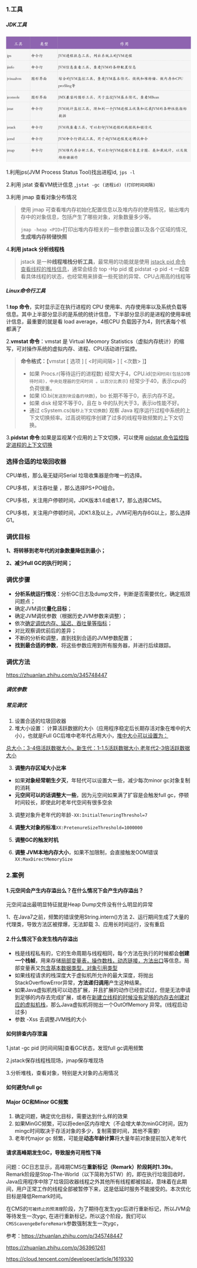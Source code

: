 ### 1.工具

##### JDK工具

<img src="assets/856154-20201010094123520-1650593645.png" alt="img" style="zoom:57%;" />

1.利用jps(JVM Process Status Tool)找出进程id, `jps -l`

2.利用 jstat 查看VM统计信息 ,`jstat -gc (进程id) (打印时间间隔)`

3.利用 jmap 查看对象分布情况 

>   使用 jmap 可查看堆内存初始化配置信息以及堆内存的使用情况，输出堆内存中的对象信息，包括产生了哪些对象，对象数量多少等。
>
>   `jmap -heap <PID>`打印出堆内存相关的一些参数设置以及各个区域的情况, **生成堆内存转储快照**

4.**利用 jstack 分析线程栈**

>   jstack 是一种**线程堆栈分析工具**，最常用的功能就是使用 <u>jstack pid 命令查看线程的堆栈信息</u>，通常会结合 top -Hp pid 或 pidstat -p pid -t 一起查看具体线程的状态，也经常用来排查一些死锁的异常、CPU占用高的线程等

##### Linux命令行工具

1.**top 命令**，实时显示正在执行进程的 CPU 使用率、内存使用率以及系统负载等信息。其中上半部分显示的是系统的统计信息，下半部分显示的是进程的使用率统计信息，最重要的就是看 load average，4核CPU 负载因子为4，则代表每个核都满了

2.**vmstat 命令**：vmstat 是 Virtual Meomory Statistics（虚拟内存统计）的缩写，可对操作系统的虚拟内存、进程、CPU活动进行监控。

>   **命令格式：**【vmstat [ 选项 ] [ <时间间隔> ] [ <次数> ]】
>
>   *   如果 Procs.r(等待运行的进程数) 经常大于4，CPU.id(`空闲时间(包括IO等待时间)，中央处理器的空闲时间 。以百分比表示`) 经常少于40，表示cpu的负荷很重。
>   *   如果 IO.bi(`发送到块设备的块数`)，bo 长期不等于0，表示内存不足。 
>   *   如果 disk 经常不等于0，且在 b 中的队列大于3，表示io性能不好。
>   *   通过 cSystem.cs(`每秒上下文切换数`) 观察 Java 程序运行过程中系统的上下文切换频率。过高说明程序创建了过多的线程导致频繁的上下文切换。

3.**pidstat 命令**:如果是监视某个应用的上下文切换，可以使用 <u>pidstat 命令监控指定进程的上下文切换</u>



### 选择合适的垃圾回收器

CPU单核，那么毫无疑问Serial 垃圾收集器是你唯一的选择。

CPU多核，关注吞吐量 ，那么选择PS+PO组合。

CPU多核，关注用户停顿时间，JDK版本1.6或者1.7，那么选择CMS。

CPU多核，关注用户停顿时间，JDK1.8及以上，JVM可用内存6G以上，那么选择G1。

### 调优目标

**1、将转移到老年代的对象数量降低到最小；**

**2、减少full GC的执行时间；**

### 调优步骤

*   **分析系统运行情况**：分析GC日志及dump文件，判断是否需要优化，确定瓶颈问题点；
*   确定JVM调优**量化目标**；
*   确定JVM调优参数（根据历史JVM参数来调整）；
*   依次<u>确定调优内存、延迟、吞吐量等指标</u>；
*   对比观察调优前后的差异；
*   不断的分析和调整，直到找到合适的JVM参数配置；
*   **找到最合适的参数**，将这些参数应用到所有服务器，并进行后续跟踪。



### 调优方法

https://zhuanlan.zhihu.com/p/345748447

##### 调优参数



##### 常见调优

1.   设置合适的垃圾回收器
2.   堆大小设置： 计算活跃数据的大小（应用程序稳定后长期存活对象在堆中的大小），也就是Full GC后堆中老年代占用大小，<u>堆中大小可以设置为：</u>

<u>总大小：3-4倍活跃数据大小，新生代：1-1.5活跃数据大小 老年代2-3倍活跃数据大小</u>

3.   **调整内存区域大小比率**

*   如果**对象经常朝生夕灭**，年轻代可以设置大一些，减少每次minor gc对象复制的消耗
*   **元空间可以的话调整大一些**，因为元空间如果满了扩容是会触发full gc，停顿时间较长，即使此时老年代空间有很多空余

3.   调整对象升老年代的年龄` -XX:InitialTenuringThreshol=7 `

4.   **调整大对象的标准**`XX:PretenureSizeThreshold=1000000`

5.   **调整GC的触发时机**

6.   **调整 JVM本地内存大小**，如果不加限制，会直接触发OOM错误` XX:MaxDirectMemorySize`

### 2.案例

#### 1.元空间会产生内存溢出么？在什么情况下会产生内存溢出？

元空间溢出最明显特征就是Heap Dump文件没有什么明显的异常

1、在Java7之前，频繁的错误使用String.intern()方法
		2、运行期间生成了大量的代理类，导致方法区被撑爆，无法卸载
		3、应用长时间运行，没有重启

#### 2.什么情况下会发生栈内存溢出

- 栈是线程私有的，它的生命周期与线程相同，每个方法在执行的时候都会**创建一个栈帧**，用来存储<u>局部变量表，操作数栈，动态链接，方法出口</u>等信息。局部变量表又<u>包含基本数据类型，对象引用类型</u>
- 如果线程请求的栈深度大于虚拟机所允许的最大深度，将抛出StackOverflowError异常，**方法递归调用**产生这种结果。
- 如果Java虚拟机栈可以动态扩展，并且扩展的动作已经尝试过，但是无法申请到足够的内存去完成扩展，或者在<u>新建立线程的时候没有足够的内存去创建对应的虚拟机栈</u>，那么Java虚拟机将抛出一个OutOfMemory 异常。(线程启动过多)
- 参数 -Xss 去调整JVM栈的大小

#### 如何排查内存泄漏

1.jstat -gc pid [时间间隔]查看GC状态，发现full gc调用频繁

2.jstack保存线程栈现场，jmap保存堆现场

3.分析堆栈，查看对象，特别是大对象的占用情况



#### 如何避免full gc



#### Major GC和Minor GC频繁

1.   确定问题，确定优化目标，需要达到什么样的效果
2.   如果MinGC频繁，可以将eden区内存增大（不会增大单次minGC时间，因为mingc时间取决于存活对象的多少，复制需要时间，其他不需要）
3.   老年代major gc 频繁，可能是**动态年龄计算**将大量年前对象提前加入老年代

#### 请求高峰期发生GC，导致服务可用性下降

问题：GC日志显示，高峰期CMS在**重新标记（Remark）阶段耗时1.39s**。Remark阶段是Stop-The-World（以下简称为STW）的，即在执行垃圾回收时，Java应用程序中除了垃圾回收器线程之外其他所有线程都被挂起，意味着在此期间，用户正常工作的线程全部被暂停下来，这是低延时服务不能接受的。本次优化目标是降低Remark时间。

在CMS的`可被终止的预清理`阶段，为了期待在发生ygc后进行重新标记，所以JVM会等待发生一次ygc, 在进行重新标记，所以这个阶段，我们可以`CMSScavengeBeforeRemark`参数强制发生一次ygc，

参考：https://zhuanlan.zhihu.com/p/345748447

https://zhuanlan.zhihu.com/p/363961261

https://cloud.tencent.com/developer/article/1619330

